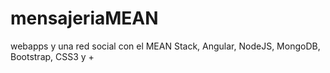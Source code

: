 # mensajeriaMEAN
webapps  y una red social  con el MEAN Stack, Angular, NodeJS, MongoDB, Bootstrap, CSS3 y +
